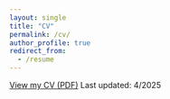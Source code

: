 ```yaml
---
layout: single
title: "CV"
permalink: /cv/
author_profile: true
redirect_from:
  - /resume
---
```


[View my CV (PDF)](/files/JamesBaybas_CV25.pdf)
Last updated: 4/2025
